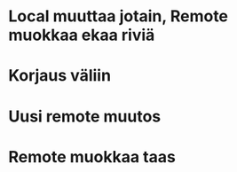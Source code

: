 
# Local muuttaa jotain, Remote muokkaa ekaa riviä
# Korjaus väliin
# Uusi remote muutos
# Remote muokkaa taas
